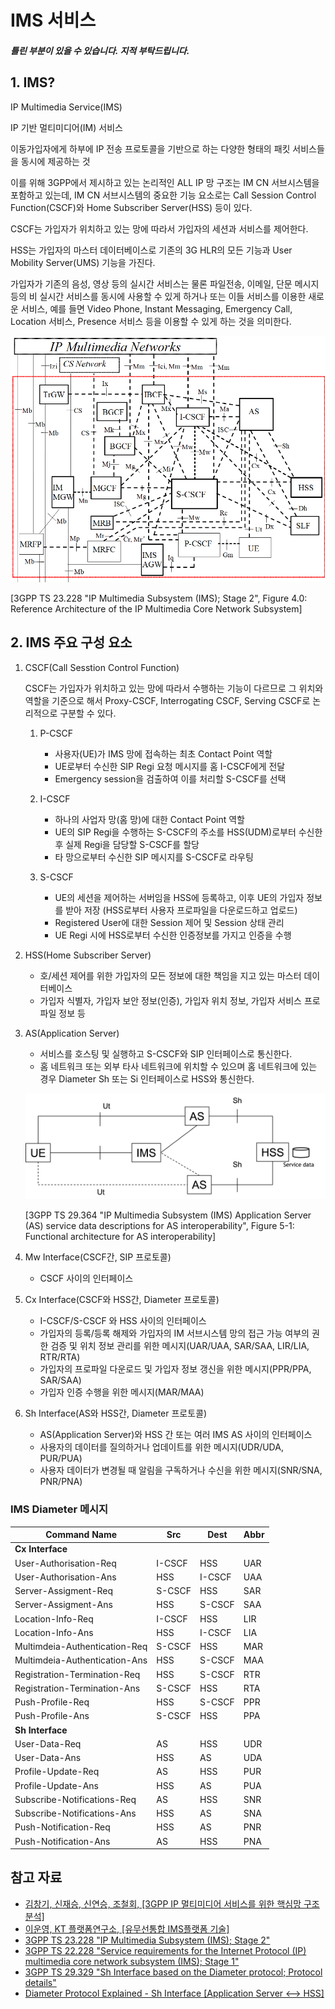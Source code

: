 # IMS 서비스

##### _틀린 부분이 있을 수 있습니다. 지적 부탁드립니다._

## 1. IMS?
IP Multimedia Service(IMS)

IP 기반 멀티미디어(IM) 서비스

이동가입자에게 하부에 IP 전송 프로토콜을 기반으로 하는 다양한 형태의 패킷 서비스들을 동시에 제공하는 것

이를 위해 3GPP에서 제시하고 있는 논리적인 ALL IP 망 구조는 IM CN 서브시스템을 포함하고 있는데, IM CN 서브시스템의 중요한 기능 요소로는 Call Session Control Function(CSCF)와 Home Subscriber
Server(HSS) 등이 있다. 

CSCF는 가입자가 위치하고 있는 망에 따라서 가입자의 세션과 서비스를 제어한다. 

HSS는 가입자의 마스터 데이터베이스로 기존의 3G HLR의 모든 기능과 User Mobility Server(UMS) 기능을 가진다. 

가입자가 기존의 음성, 영상 등의 실시간 서비스는 물론 파일전송, 이메일, 단문 메시지 등의 비 실시간 서비스를 동시에 사용할 수 있게 하거나 또는 이들 서비스를 이용한 새로운 서비스, 예를 들면 Video Phone, Instant Messaging, Emergency Call, Location 서비스, Presence 서비스 등을 이용할 수 있게 하는 것을 의미한다.

![Reference Architecture of the IP Multimedia Core Network Subsystem](images/Reference%20Architecture%20of%20the%20IP%20Multimedia%20Core%20Network%20Subsystem.png)

[3GPP TS 23.228 "IP Multimedia Subsystem (IMS); Stage 2", Figure 4.0: Reference Architecture of the IP Multimedia Core Network Subsystem]


## 2. IMS 주요 구성 요소

1. CSCF(Call Sesstion Control Function)

    CSCF는 가입자가 위치하고 있는 망에 따라서 수행하는 기능이 다르므로 그 위치와 역할을 기준으로 해서 Proxy-CSCF, Interrogating CSCF, Serving CSCF로 논리적으로 구분할 수 있다.

   1. P-CSCF
        
        - 사용자(UE)가 IMS 망에 접속하는 최초 Contact Point 역할
        - UE로부터 수신한 SIP Regi 요청 메시지를 홈 I-CSCF에게 전달
        - Emergency session을 검출하여 이를 처리할 S-CSCF를 선택
   
   2. I-CSCF

        - 하나의 사업자 망(홈 망)에 대한 Contact Point 역할
        - UE의 SIP Regi을 수행하는 S-CSCF의 주소를 HSS(UDM)로부터 수신한 후 실제 Regi을 담당할 S-CSCF를 할당
        - 타 망으로부터 수신한 SIP 메시지를 S-CSCF로 라우팅

   3. S-CSCF
   
        - UE의 세션을 제어하는 서버임을 HSS에 등록하고, 이후 UE의 가입자 정보를 받아 저장 (HSS로부터 사용자 프로파일을 다운로드하고 업로드)
        - Registered User에 대한 Session 제어 및 Session 상태 관리
        - UE Regi 시에 HSS로부터 수신한 인증정보를 가지고 인증을 수행

2. HSS(Home Subscriber Server)
   
    - 호/세션 제어를 위한 가입자의 모든 정보에 대한 책임을 지고 있는 마스터 데이터베이스
    - 가입자 식별자, 가입자 보안 정보(인증), 가입자 위치 정보, 가입자 서비스 프로파일 정보 등

3. AS(Application Server)

    - 서비스를 호스팅 및 실행하고 S-CSCF와 SIP 인터페이스로 통신한다.
    - 홈 네트워크 또는 외부 타사 네트워크에 위치할 수 있으며 홈 네트워크에 있는 경우 Diameter Sh 또는 Si 인터페이스로 HSS와 통신한다.

    ![Figure 5-1: Functional architecture for AS interoperability](images/Functional%20architecture%20for%20AS%20interoperability.png)

    [3GPP TS 29.364 "IP Multimedia Subsystem (IMS) Application Server (AS) service data descriptions for AS interoperability", Figure 5-1: Functional architecture for AS interoperability]

4. Mw Interface(CSCF간, SIP 프로토콜)
    
    - CSCF 사이의 인터페이스   

5. Cx Interface(CSCF와 HSS간, Diameter 프로토콜)

    - I-CSCF/S-CSCF 와 HSS 사이의 인터페이스
    - 가입자의 등록/등록 해제와 가입자의 IM 서브시스템 망의 접근 가능 여부의 권한 검증 및 위치 정보 관리를 위한 메시지(UAR/UAA, SAR/SAA, LIR/LIA, RTR/RTA)
    - 가입자의 프로파일 다운로드 및 가입자 정보 갱신을 위한 메시지(PPR/PPA, SAR/SAA)
    - 가입자 인증 수행을 위한 메시지(MAR/MAA)

6. Sh Interface(AS와 HSS간, Diameter 프로토콜)

    - AS(Application Server)와 HSS 간 또는 여러 IMS AS 사이의 인터페이스
    - 사용자의 데이터를 질의하거나 업데이트를 위한 메시지(UDR/UDA, PUR/PUA)
    - 사용자 데이터가 변경될 때 알림을 구독하거나 수신을 위한 메시지(SNR/SNA, PNR/PNA)


### IMS Diameter 메시지
| Command Name                  | Src    | Dest   | Abbr |
| ----------------------------- | ------ | ------ | ---- |
| **Cx Interface**              |        |        |      |
| User-Authorisation-Req        | I-CSCF | HSS    | UAR  |
| User-Authorisation-Ans        | HSS    | I-CSCF | UAA  |
| Server-Assigment-Req          | S-CSCF | HSS    | SAR  |
| Server-Assigment-Ans          | HSS    | S-CSCF | SAA  |
| Location-Info-Req             | I-CSCF | HSS    | LIR  |
| Location-Info-Ans             | HSS    | I-CSCF | LIA  |
| Multimdeia-Authentication-Req | S-CSCF | HSS    | MAR  |
| Multimdeia-Authentication-Ans | HSS    | S-CSCF | MAA  |
| Registration-Termination-Req  | HSS    | S-CSCF | RTR  |
| Registration-Termination-Ans  | S-CSCF | HSS    | RTA  |
| Push-Profile-Req              | HSS    | S-CSCF | PPR  |
| Push-Profile-Ans              | S-CSCF | HSS    | PPA  |
| **Sh Interface**              |        |        |      |
| User-Data-Req                 | AS     | HSS    | UDR  |
| User-Data-Ans                 | HSS    | AS     | UDA  |
| Profile-Update-Req            | AS     | HSS    | PUR  |
| Profile-Update-Ans            | HSS    | AS     | PUA  |
| Subscribe-Notifications-Req   | AS     | HSS    | SNR  |
| Subscribe-Notifications-Ans   | HSS    | AS     | SNA  |
| Push-Notification-Req         | HSS    | AS     | PNR  |
| Push-Notification-Ans         | AS     | HSS    | PNA  |




## 참고 자료
- [김창기, 신재승, 신연승, 조철회, [3GPP IP 멀티미디어 서비스를 위한 핵심망 구조 분석]](https://ettrends.etri.re.kr/ettrends/75/0905000333/)
- [이운영, KT 플랫폼연구소, [유무선통합 IMS플랫폼 기술]](https://www.google.com/url?sa=t&rct=j&q=&esrc=s&source=web&cd=&ved=2ahUKEwiBtLCv2pjyAhUsxosBHd-aC0UQFnoECAMQAw&url=http%3A%2F%2Fwebs.co.kr%2F%3Fmodule%3Dfile%26act%3DprocFileDownload%26file_srl%3D39321%26sid%3D68db23e4e057c1c24999e922c5698a1b&usg=AOvVaw1npIFv_RJvWc5OtVJxnfHv)
- [3GPP TS 23.228 "IP Multimedia Subsystem (IMS); Stage 2"](https://portal.3gpp.org/desktopmodules/Specifications/SpecificationDetails.aspx?specificationId=821)
- [3GPP TS 22.228 "Service requirements for the Internet Protocol (IP) multimedia core network subsystem (IMS); Stage 1"](https://portal.3gpp.org/desktopmodules/Specifications/SpecificationDetails.aspx?specificationId=629)
- [3GPP TS 29.329 "Sh Interface based on the Diameter protocol; Protocol details"](https://portal.3gpp.org/desktopmodules/Specifications/SpecificationDetails.aspx?specificationId=1707)
- [Diameter Protocol Explained - Sh Interface [Application Server <--> HSS]](https://diameter-protocol.blogspot.com/2013/09/sh-interface.html)